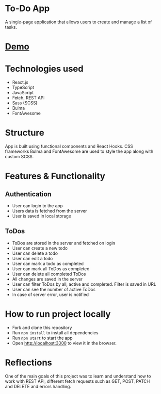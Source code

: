 # To-Do App
A single-page application that allows users to create and manage a list of tasks.

# [Demo](https://vlkzmn.github.io/todo-app/)

# Technologies used
- React.js
- TypeScript
- JavaScript
- Fetch, REST API
- Sass (SCSS)
- Bulma
- FontAwesome

# Structure
App is built using functional components and React Hooks.
CSS frameworks Bulma and FontAwesome are used to style the app along with custom SCSS.

# Features & Functionality

## Authentication
- User can login to the app
- Users data is fetched from the server
- User is saved in local storage

## ToDos
- ToDos are stored in the server and fetched on login
- User can create a new todo
- User can delete a todo
- User can edit a todo
- User can mark a todo as completed
- User can mark all ToDos as completed
- User can delete all completed ToDos
- All changes are saved in the server
- User can filter ToDos by all, active and completed. Filter is saved in URL
- User can see the number of active ToDos
- In case of server error, user is notified

# How to run project locally
- Fork and clone this repository
- Run `npm install` to install all dependencies
- Run `npm start` to start the app
- Open [http://localhost:3000](http://localhost:3000) to view it in the browser.

# Reflections
One of the main goals of this project was to learn and understand how to work with REST API, different fetch requests such as GET, POST, PATCH and DELETE and errors handling.
